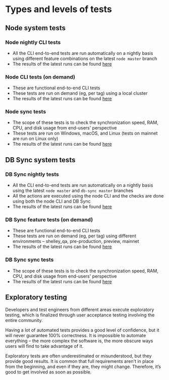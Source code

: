 # Types and levels of tests

## Node system tests

### Node nightly CLI tests

- All the CLI end-to-end tests are run automatically on a nightly basis using different feature combinations on the latest `node master` branch
- The results of the latest runs can be found [here](https://tests.cardano.intersectmbo.org/test_results.html)

### Node CLI tests (on demand)

- These are functional end-to-end CLI tests
- These tests are run on demand (eg, per tag) using a local cluster
- The results of the latest runs can be found [here](https://tests.cardano.intersectmbo.org/test_results.html)

### Node sync tests

- The scope of these tests is to check the synchronization speed, RAM, CPU, and disk usage from end-users' perspective
- These tests are run on Windows, macOS, and Linux (tests on mainnet are run on Linux only)
- The results of the latest runs can be found [here](https://tests.cardano.intersectmbo.org/test_results.html)

## DB Sync system tests

### DB Sync nightly tests

- All the CLI end-to-end tests are run automatically on a nightly basis using the latest `node master` and `db-sync master` branches
- All the actions are executed using the node CLI and the checks are done using both the node CLI and DB Sync
- The results of the latest runs can be found [here](https://tests.cardano.intersectmbo.org/test_results.html)

### DB Sync feature tests (on demand)

- These are functional end-to-end CLI tests
- These tests are run on demand (eg, per tag) using different environments – shelley_qa, pre-production, preview, mainnet
- The results of the latest runs can be found [here](https://tests.cardano.intersectmbo.org/test_results.html)

### DB Sync sync tests

- The scope of these tests is to check the synchronization speed, RAM, CPU, and disk usage from end-users' perspective
- The results of the latest runs can be found [here](https://tests.cardano.intersectmbo.org/test_results.html)

## Exploratory testing

Developers and test engineers from different areas execute exploratory testing, which is finalized through user acceptance testing involving the entire community.

Having a lot of automated tests provides a good level of confidence, but it will never guarantee 100% correctness. It is impossible to automate everything – the more complex the software is, the more obscure ways users will find to take advantage of it.

Exploratory tests are often underestimated or misunderstood, but they provide good results. It is common that full requirements aren't in place from the beginning, and even if they are, they might change. Therefore, it’s good to get involved as soon as possible.
